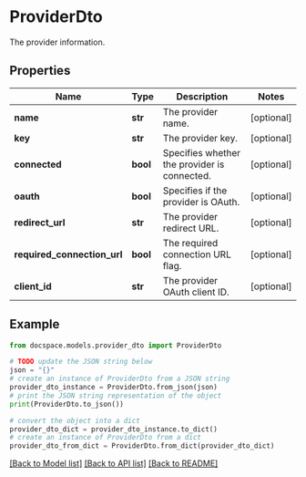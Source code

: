 # ProviderDto

The provider information.

## Properties

Name | Type | Description | Notes
------------ | ------------- | ------------- | -------------
**name** | **str** | The provider name. | [optional] 
**key** | **str** | The provider key. | [optional] 
**connected** | **bool** | Specifies whether the provider is connected. | [optional] 
**oauth** | **bool** | Specifies if the provider is OAuth. | [optional] 
**redirect_url** | **str** | The provider redirect URL. | [optional] 
**required_connection_url** | **bool** | The required connection URL flag. | [optional] 
**client_id** | **str** | The provider OAuth client ID. | [optional] 

## Example

```python
from docspace.models.provider_dto import ProviderDto

# TODO update the JSON string below
json = "{}"
# create an instance of ProviderDto from a JSON string
provider_dto_instance = ProviderDto.from_json(json)
# print the JSON string representation of the object
print(ProviderDto.to_json())

# convert the object into a dict
provider_dto_dict = provider_dto_instance.to_dict()
# create an instance of ProviderDto from a dict
provider_dto_from_dict = ProviderDto.from_dict(provider_dto_dict)
```
[[Back to Model list]](../README.md#documentation-for-models) [[Back to API list]](../README.md#documentation-for-api-endpoints) [[Back to README]](../README.md)


